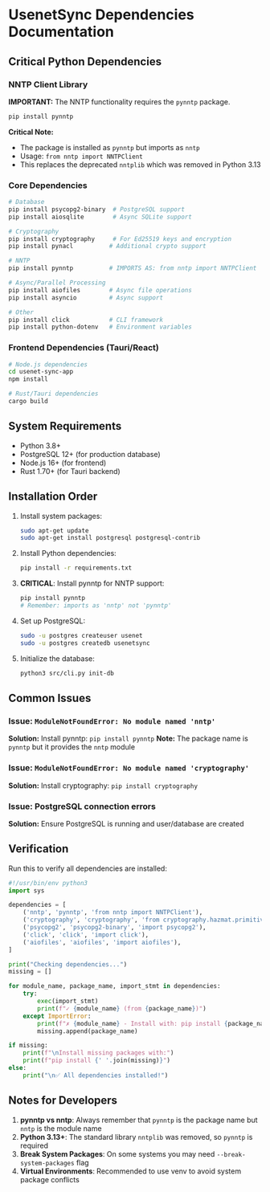# UsenetSync Dependencies Documentation

## Critical Python Dependencies

### NNTP Client Library
**IMPORTANT:** The NNTP functionality requires the `pynntp` package.

```bash
pip install pynntp
```

**Critical Note:** 
- The package is installed as `pynntp` but imports as `nntp`
- Usage: `from nntp import NNTPClient`
- This replaces the deprecated `nntplib` which was removed in Python 3.13

### Core Dependencies

```bash
# Database
pip install psycopg2-binary  # PostgreSQL support
pip install aiosqlite        # Async SQLite support

# Cryptography
pip install cryptography     # For Ed25519 keys and encryption
pip install pynacl          # Additional crypto support

# NNTP
pip install pynntp          # IMPORTS AS: from nntp import NNTPClient

# Async/Parallel Processing
pip install aiofiles        # Async file operations
pip install asyncio         # Async support

# Other
pip install click           # CLI framework
pip install python-dotenv   # Environment variables
```

### Frontend Dependencies (Tauri/React)

```bash
# Node.js dependencies
cd usenet-sync-app
npm install

# Rust/Tauri dependencies
cargo build
```

## System Requirements

- Python 3.8+
- PostgreSQL 12+ (for production database)
- Node.js 16+ (for frontend)
- Rust 1.70+ (for Tauri backend)

## Installation Order

1. Install system packages:
   ```bash
   sudo apt-get update
   sudo apt-get install postgresql postgresql-contrib
   ```

2. Install Python dependencies:
   ```bash
   pip install -r requirements.txt
   ```
   
3. **CRITICAL**: Install pynntp for NNTP support:
   ```bash
   pip install pynntp
   # Remember: imports as 'nntp' not 'pynntp'
   ```

4. Set up PostgreSQL:
   ```bash
   sudo -u postgres createuser usenet
   sudo -u postgres createdb usenetsync
   ```

5. Initialize the database:
   ```bash
   python3 src/cli.py init-db
   ```

## Common Issues

### Issue: `ModuleNotFoundError: No module named 'nntp'`
**Solution:** Install pynntp: `pip install pynntp`
**Note:** The package name is `pynntp` but it provides the `nntp` module

### Issue: `ModuleNotFoundError: No module named 'cryptography'`
**Solution:** Install cryptography: `pip install cryptography`

### Issue: PostgreSQL connection errors
**Solution:** Ensure PostgreSQL is running and user/database are created

## Verification

Run this to verify all dependencies are installed:

```python
#!/usr/bin/env python3
import sys

dependencies = [
    ('nntp', 'pynntp', 'from nntp import NNTPClient'),
    ('cryptography', 'cryptography', 'from cryptography.hazmat.primitives.asymmetric import ed25519'),
    ('psycopg2', 'psycopg2-binary', 'import psycopg2'),
    ('click', 'click', 'import click'),
    ('aiofiles', 'aiofiles', 'import aiofiles'),
]

print("Checking dependencies...")
missing = []

for module_name, package_name, import_stmt in dependencies:
    try:
        exec(import_stmt)
        print(f"✓ {module_name} (from {package_name})")
    except ImportError:
        print(f"✗ {module_name} - Install with: pip install {package_name}")
        missing.append(package_name)

if missing:
    print(f"\nInstall missing packages with:")
    print(f"pip install {' '.join(missing)}")
else:
    print("\n✅ All dependencies installed!")
```

## Notes for Developers

1. **pynntp vs nntp**: Always remember that `pynntp` is the package name but `nntp` is the module name
2. **Python 3.13+**: The standard library `nntplib` was removed, so `pynntp` is required
3. **Break System Packages**: On some systems you may need `--break-system-packages` flag
4. **Virtual Environments**: Recommended to use venv to avoid system package conflicts